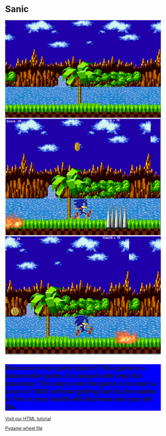 # Sanic
<img src= "https://github.com/sjaffeer3042/Sanic/blob/master/Brandon%20A/sanicimages/sonicofbg.png">
<img src= "https://github.com/sjaffeer3042/Sanic/blob/master/Brandon%20A/sanicimages/obstacles.PNG">
<img src= "https://github.com/sjaffeer3042/Sanic/blob/master/Brandon%20A/sanicimages/git.PNG">
<!DOCTYPE html>
<html>
<body>
</body>
</html>
<p>
<h2 style="background-color:rgb(0,0,255)">
Welcome to my game Sanic!!! This game is a sidescroller game, it is played with only the spacebar. The way to win the game is to reach a score of 1000 without getting hurt by the spikes or fire or your health will decrease and you will die.
</h2>
<!DOCTYPE html>
<html>
<body>

<p><a href="https://www.w3schools.com/html/">Visit our HTML tutorial</a></p>

</body>
</html>
<!DOCTYPE html>
<html>
<body>

<p><a href="\http://www.lfd.uci.edu/~gohlke/pythonlibs/#pygame">Pygame wheel file</a></p>

</body>
</html>
